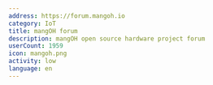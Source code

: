 ```yaml
---
address: https://forum.mangoh.io
category: IoT
title: mangOH forum
description: mangOH open source hardware project forum
userCount: 1959
icon: mangoh.png
activity: low
language: en
---
```


